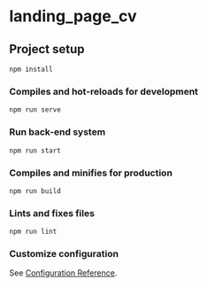# landing_page_cv

## Project setup
```
npm install
```

### Compiles and hot-reloads for development
```
npm run serve
```

### Run back-end system
```
npm run start
```

### Compiles and minifies for production
```
npm run build
```

### Lints and fixes files
```
npm run lint
```

### Customize configuration
See [Configuration Reference](https://cli.vuejs.org/config/).

